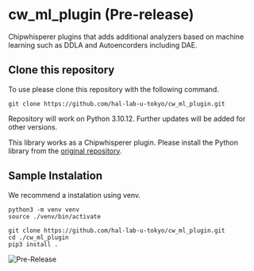 # cw_ml_plugin (Pre-release)

Chipwhisperer plugins that adds additional analyzers based on machine learning such as DDLA and Autoencorders including DAE.

## Clone this repository
To use please clone this repository with the following command.

```
git clone https://github.com/hal-lab-u-tokyo/cw_ml_plugin.git
```

Repository will work on Python 3.10.12. Further updates will be added for other versions.

This library works as a Chipwhisperer plugin. Please install the Python library from the [original repository]("https://github.com/newaetech/chipwhisperer">).

## Sample Instalation 

We recommend a instalation using venv.

```
python3 -m venv venv
source ./venv/bin/activate

git clone https://github.com/hal-lab-u-tokyo/cw_ml_plugin.git
cd ./cw_ml_plugin
pip3 install .
```

![Pre-Release](https://img.shields.io/github/v/release/hal-lab-u-tokyo/cw_ml_plugin?include_prereleases&label=pre-release&color=orange)
